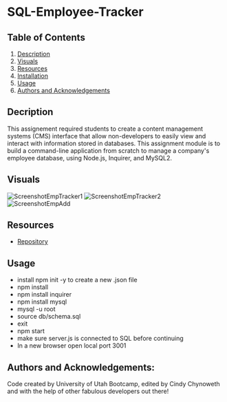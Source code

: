 # SQL-Employee-Tracker


## Table of Contents

1. [Description](#description)
3. [Visuals](#visuals)
4. [Resources](#resources)
5. [Installation](#installation)
6. [Usage](#usage)
7. [Authors and Acknowledgements](#authors-and-acknowledgements)


## Decription

This assignement required students to create a content management systems (CMS) interface that allow non-developers to easily view and interact with information stored in databases. This assignment module is to build a command-line application from scratch to manage a company's employee database, using Node.js, Inquirer, and MySQL2.


## Visuals

![ScreenshotEmpTracker1](https://user-images.githubusercontent.com/105569378/189549877-4f01fa18-ee45-4920-9b0b-826dc9d24429.png)
![ScreenshotEmpTracker2](https://user-images.githubusercontent.com/105569378/189549902-3a001aa5-7a23-470c-8cbc-2340660c2733.png)
![ScreenshotEmpAdd](https://user-images.githubusercontent.com/105569378/189549916-7ee80626-7d04-4dae-9731-8f142ae43e21.png)


## Resources

- [Repository](https://github.com/Cinderbeast/14-Model-View-Controller-MVC-Tech-Blog)


## Usage

- install npm init -y to create a new .json file
- npm install
- npm install inquirer
- npm install mysql
- mysql -u root
- source db/schema.sql
- exit
- npm start
- make sure server.js is connected to SQL before continuing
- In a new browser open local port 3001


## Authors and Acknowledgements:

Code created by University of Utah Bootcamp, edited by Cindy Chynoweth and with the help of other fabulous developers out there!

